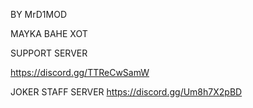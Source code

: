 BY MrD1MOD



MAYKA BAHE XOT



SUPPORT SERVER



https://discord.gg/TTReCwSamW



JOKER STAFF SERVER
https://discord.gg/Um8h7X2pBD


